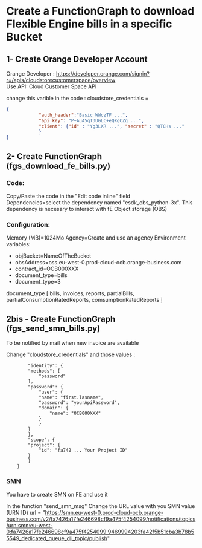 # Create a FunctionGraph to download Flexible Engine bills in a specific Bucket 
## 1- Create Orange Developer Account

Orange Developer : https://developer.orange.com/signin?r=/apis/cloudstorecustomerspace/overview </br>
Use API: Cloud Customer Space API </br>

change this varible in the code : cloudstore_credentials = 
```json
{
            "auth_header":"Basic WWczTF ...", 
            "api_key": "P+AuA5qT3UGLC+eQXgCZg ...",
            "client": {"id" : "Yg3LXR ...", "secret" : "QTCHs ..."
            }
}
```
    
    
## 2- Create FunctionGraph (fgs_download_fe_bills.py)
### Code:
Copy/Paste the code in the "Edit code inline" field</br>
Dependencies=select the dependency named "esdk_obs_python-3x". This dependency is necesary to interact with fE Object storage (OBS)</br>

### Configuration:
Memory (MB)=1024Mo
Agency=Create and use an agency
Environment variables:
- objBucket=NameOfTheBucket
- obsAddress=oss.eu-west-0.prod-cloud-ocb.orange-business.com	
- contract_id=OCB000XXX
- document_type=bills
- document_type=3

document_type [ bills, invoices, reports, partialBills, partialConsumptionRatedReports, comsumptionRatedReports ]


## 2bis - Create FunctionGraph (fgs_send_smn_bills.py)

To be notified by mail when new invoice are available

Change "cloudstore_credentials" and those values :

```{
        "identity": {
        "methods": [
            "password"
        ],
        "password": {
            "user": {
            "name": "first.lasname",
            "password": "yourApiPassword",
            "domain": {
                "name": "OCB000XXX"
            }
            }
        }
        },
        "scope": {
        "project": {
            "id": "fa742 ... Your Project ID"
        }
        }
    }
 ```
 
 ### SMN
 You have to create SMN on FE and use it
 
In the function "send_smn_msg"
Change the URL value with you SMN value (URN ID)
     url = "https://smn.eu-west-0.prod-cloud-ocb.orange-business.com/v2/fa7426a17fe246698cf9a475f4254099/notifications/topics/urn:smn:eu-west-0:fa7426a17fe246698cf9a475f4254099:9469994203fa42f5b51cba3b78b55549_dedicated_queue_dli_topic/publish"


